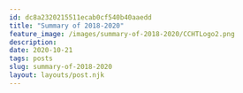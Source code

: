 ```yaml
---
id: dc8a2320215511ecab0cf540b40aaedd
title: "Summary of 2018-2020"
feature_image: /images/summary-of-2018-2020/CCHTLogo2.png
description:
date: 2020-10-21
tags: posts
slug: summary-of-2018-2020
layout: layouts/post.njk
---
```


<div id="adobe-dc-view" style="width: 800px;"></div>
<script src="https://documentcloud.adobe.com/view-sdk/main.js"></script>
<script type="text/javascript">
  document.addEventListener("adobe_dc_view_sdk.ready", function(){
    var adobeDCView = new AdobeDC.View({clientId: "751257c936eb4c73a704d0364b34ed65", clientId: "5e6e10baac33452b8c976d0964333508", divId: "adobe-dc-view"});
    adobeDCView.previewFile({
      content:{location: {url: "/pdfs/summaryof20182020.pdf"}},
      metaData:{fileName: "summaryof20182020.pdf"}
    }, {embedMode:  "IN_LINE", defaultViewMode: "FIT_WIDTH"});
  });
</script>

